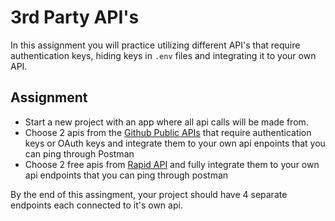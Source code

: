 # 3rd Party API's

In this assignment you will practice utilizing different API's that require authentication keys, hiding keys in `.env` files and integrating it to your own API.

## Assignment

- Start a new project with an app where all api calls will be made from.
- Choose 2 apis from the [Github Public APIs](https://github.com/public-apis/public-apis) that require authentication keys or OAuth keys and integrate them to your own api enpoints that you can ping through Postman
- Choose 2 free apis from [Rapid API](https://rapidapi.com/hub) and fully integrate them to your own api endpoints that you can ping through postman

By the end of this assingment, your project should have 4 separate endpoints each connected to it's own api.
